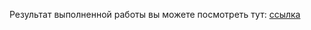 Результат выполненной работы вы можете посмотреть тут: [ссылка](https://sbrownbear.github.io/cards/)

